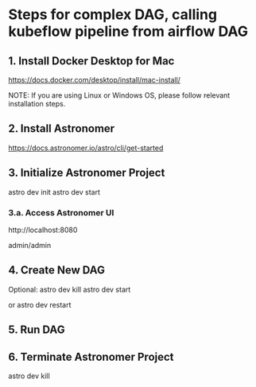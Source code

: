 # Steps for complex DAG, calling kubeflow pipeline from airflow DAG

## 1. Install Docker Desktop for Mac
https://docs.docker.com/desktop/install/mac-install/

NOTE: If you are using Linux or Windows OS, please follow relevant installation steps.

## 2. Install Astronomer
https://docs.astronomer.io/astro/cli/get-started

## 3. Initialize Astronomer Project
astro dev init
astro dev start

### 3.a. Access Astronomer UI
http://localhost:8080

admin/admin

## 4. Create New DAG 
Optional:
astro dev kill
astro dev start

or
astro dev restart

## 5. Run DAG

## 6. Terminate Astronomer Project
astro dev kill

